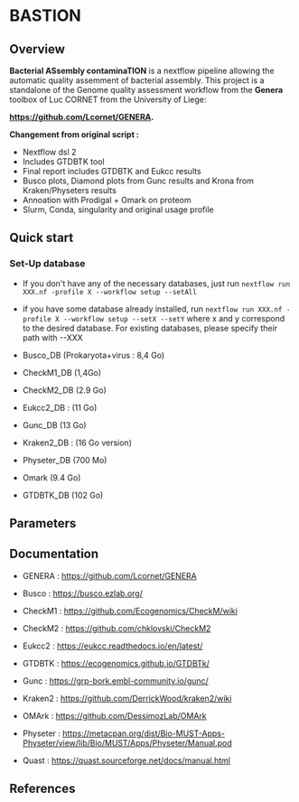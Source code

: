 # BASTION

## Overview

**Bacterial ASsembly contaminaTION** is a nextflow pipeline allowing the automatic quality assemment of bacterial assembly. This project is a standalone of the Genome quality assessment workflow from the **Genera** toolbox of Luc CORNET from the University of Liege: 

**https://github.com/Lcornet/GENERA.**


**Changement from original script :**
- Nextflow dsl 2
- Includes GTDBTK tool
- Final report includes GTDBTK and Eukcc results
- Busco plots, Diamond plots from Gunc results and Krona from Kraken/Physeters results
- Annoation with Prodigal + Omark on proteom
- Slurm, Conda, singularity and original usage profile

## Quick start

### Set-Up database

- If you don't have any of the necessary databases, just run `nextflow run XXX.nf -profile X --workflow setup --setAll`
- if you have some database already installed, run `nextflow run XXX.nf -profile X --workflow setup --setX --setY` where x and y correspond to the desired database. For existing databases, please specify their path with --XXX

- Busco_DB (Prokaryota+virus : 8,4 Go)
- CheckM1_DB (1,4Go)
- CheckM2_DB (2.9 Go)
- Eukcc2_DB : (11 Go)
- Gunc_DB (13 Go)
- Kraken2_DB : (16 Go version)
- Physeter_DB (700 Mo)
- Omark (9.4 Go)
- GTDBTK_DB (102 Go)

## Parameters

## Documentation

- GENERA : https://github.com/Lcornet/GENERA

- Busco : https://busco.ezlab.org/

- CheckM1 : https://github.com/Ecogenomics/CheckM/wiki

- CheckM2 : https://github.com/chklovski/CheckM2

- Eukcc2 : https://eukcc.readthedocs.io/en/latest/

- GTDBTK : https://ecogenomics.github.io/GTDBTk/

- Gunc : https://grp-bork.embl-community.io/gunc/

- Kraken2 : https://github.com/DerrickWood/kraken2/wiki
  
- OMArk : https://github.com/DessimozLab/OMArk

- Physeter :  https://metacpan.org/dist/Bio-MUST-Apps-Physeter/view/lib/Bio/MUST/Apps/Physeter/Manual.pod

- Quast : https://quast.sourceforge.net/docs/manual.html

## References
